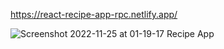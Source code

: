 https://react-recipe-app-rpc.netlify.app/

![Screenshot 2022-11-25 at 01-19-17 Recipe App](https://user-images.githubusercontent.com/106545681/203873580-165861e0-533e-4b69-9d3c-a5445bc26e15.png)
